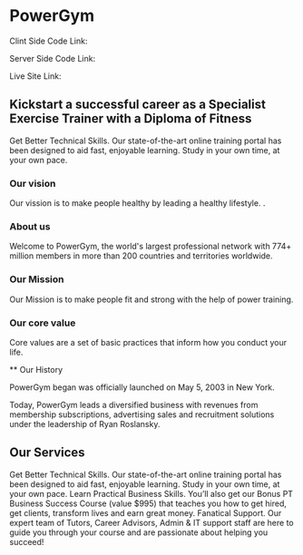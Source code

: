 # PowerGym

Clint Side Code Link:  

Server Side Code Link: 

Live Site Link:  

## Kickstart a successful  career as a Specialist Exercise Trainer with a Diploma of Fitness

Get Better Technical Skills. Our state-of-the-art online training portal has been designed to aid fast, enjoyable learning. Study in your own time, at your own pace. 

### Our vision

Our vission is to make people healthy by leading a healthy lifestyle.
.

### About us

Welcome to PowerGym, the world's largest professional network with 774+ million members in more than 200 countries and territories worldwide.


### Our Mission

Our Mission is to make people fit and strong with the help of power training.


### Our core value

Core values are a set of basic practices that inform how you conduct your life.



** Our History

PowerGym began was officially launched on May 5, 2003 in New York.

Today, PowerGym leads a diversified business with revenues from membership subscriptions, advertising sales and recruitment solutions under the leadership of Ryan Roslansky.


## Our Services

Get Better Technical Skills. Our state-of-the-art online training portal has been designed to aid fast, enjoyable learning. Study in your own time, at your own pace.
Learn Practical Business Skills. You’ll also get our Bonus PT Business Success Course (value $995) that teaches you how to get hired, get clients, transform lives and earn great money.
Fanatical Support. Our expert team of Tutors, Career Advisors, Admin & IT support staff are here to guide you through your course and are passionate about helping you succeed!
